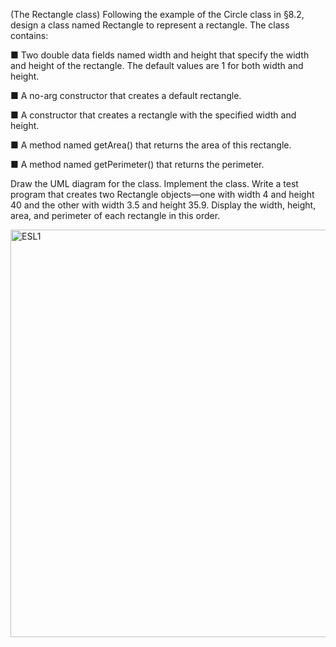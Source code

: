 (The Rectangle class) Following the example of the Circle class in §8.2,
design a class named Rectangle to represent a rectangle. The class contains:

■ Two double data fields named width and height that specify the width
and height of the rectangle. The default values are 1 for both width and
height.

■ A no-arg constructor that creates a default rectangle.

■ A constructor that creates a rectangle with the specified width and height.

■ A method named getArea() that returns the area of this rectangle.

■ A method named getPerimeter() that returns the perimeter.

Draw the UML diagram for the class. Implement the class. Write a test program
that creates two Rectangle objects—one with width 4 and height 40 and the
other with width 3.5 and height 35.9. Display the width, height, area, and
perimeter of each rectangle in this order.

<img width="652" alt="ESL1" src="https://user-images.githubusercontent.com/110269691/186983738-326c9ccb-b32d-43d4-86b9-98c82d0ffd22.png">
